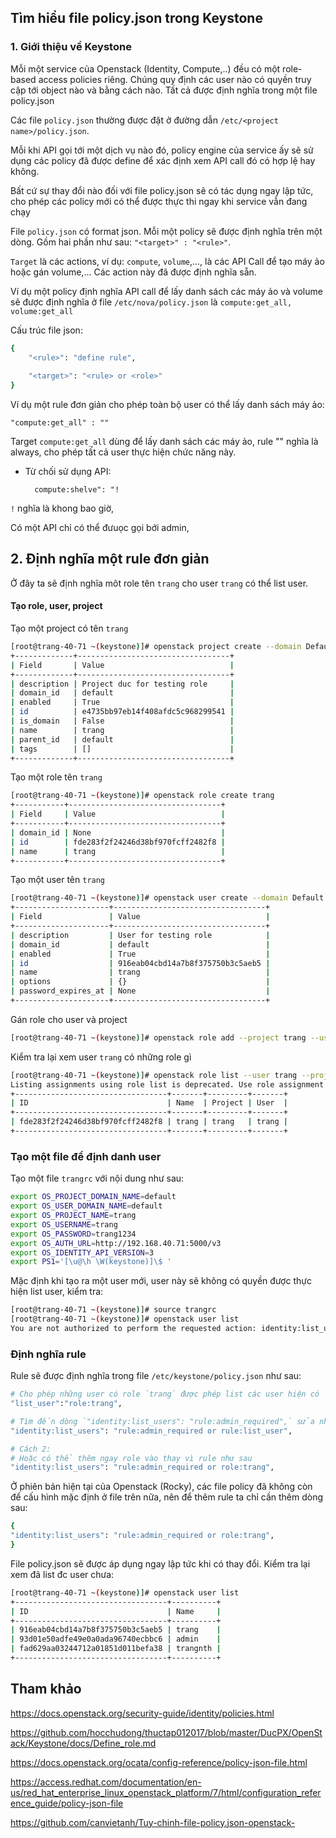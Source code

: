 ## Tìm hiểu file policy.json trong Keystone

### 1. Giới thiệu về Keystone

Mỗi một service của Openstack (Identity, Compute,..) đều có một role-based access policies riêng. Chúng quy định các user nào có quyền truy cập tới object nào và bằng cách nào. Tất cả được định nghĩa trong một file policy.json

Các file `policy.json` thường được đặt ở đường dẫn `/etc/<project name>/policy.json`.

Mỗi khi API gọi tới một dịch vụ nào đó, policy engine của service ấy sẽ sử dụng các policy đã được define để xác định xem API call đó có hợp lệ hay không.

Bất cứ sự thay đổi nào đối với file policy.json sẽ có tác dụng ngay lập tức, cho phép các policy mới có thể được thực thi ngay khi service vẫn đang chạy

File `policy.json` có format json. Mỗi một policy sẽ được định nghĩa trên một dòng. Gồm hai phần như sau: `"<target>" : "<rule>"`.

`Target` là các actions, ví dụ: `compute`, `volume`,..., là các API Call để tạo máy ảo hoặc gán volume,... Các action này đã được định nghĩa sẵn. 

Ví dụ một policy định nghĩa API call để lấy danh sách các máy ảo và volume sẽ được định nghĩa ở file `/etc/nova/policy.json` là `compute:get_all, volume:get_all`

Cấu trúc file json:

```sh 
{
	"<rule>": "define rule",
	
	"<target>": "<rule> or <role>"	
}
```

Ví dụ một rule đơn giản cho phép toàn bộ user có thể lấy danh sách máy ảo:

	"compute:get_all" : ""

Target `compute:get_all` dùng để lấy danh sách các máy ảo, rule "" nghĩa là always, cho phép tất cả user thực hiện chức năng này. 

* Từ chối sử dụng API:
	
		compute:shelve": "!

`!` nghĩa là khong bao giờ,

Có một API chỉ có thể đưuọc gọi bới admin, 

## 2. Định nghĩa một rule đơn giản

Ở đây ta sẽ định nghĩa môt role tên `trang` cho user `trang` có thể list user.

#### Tạo role, user, project

Tạo một project có tên `trang`

```sh
[root@trang-40-71 ~(keystone)]# openstack project create --domain Default --description "Project duc for testing role" trang
+-------------+----------------------------------+
| Field       | Value                            |
+-------------+----------------------------------+
| description | Project duc for testing role     |
| domain_id   | default                          |
| enabled     | True                             |
| id          | e4735bb97eb14f408afdc5c968299541 |
| is_domain   | False                            |
| name        | trang                            |
| parent_id   | default                          |
| tags        | []                               |
+-------------+----------------------------------+
```

Tạo một role tên `trang`

```sh
[root@trang-40-71 ~(keystone)]# openstack role create trang
+-----------+----------------------------------+
| Field     | Value                            |
+-----------+----------------------------------+
| domain_id | None                             |
| id        | fde283f2f24246d38bf970fcff2482f8 |
| name      | trang                            |
+-----------+----------------------------------+
```

Tạo một user tên `trang`

```sh
[root@trang-40-71 ~(keystone)]# openstack user create --domain Default --password trang1234 --enable --description "User for testing role" trang
+---------------------+----------------------------------+
| Field               | Value                            |
+---------------------+----------------------------------+
| description         | User for testing role            |
| domain_id           | default                          |
| enabled             | True                             |
| id                  | 916eab04cbd14a7b8f375750b3c5aeb5 |
| name                | trang                            |
| options             | {}                               |
| password_expires_at | None                             |
+---------------------+----------------------------------+
```

Gán role cho user và project

```sh
[root@trang-40-71 ~(keystone)]# openstack role add --project trang --user trang trang
```

Kiểm tra lại xem user `trang` có những role gì

```sh
[root@trang-40-71 ~(keystone)]# openstack role list --user trang --project trang
Listing assignments using role list is deprecated. Use role assignment list --user <user-name> --project <project-name> --names instead.
+----------------------------------+-------+---------+-------+
| ID                               | Name  | Project | User  |
+----------------------------------+-------+---------+-------+
| fde283f2f24246d38bf970fcff2482f8 | trang | trang   | trang |
+----------------------------------+-------+---------+-------+
```

### Tạo một file để định danh user

Tạo một file `trangrc` với nội dung như sau:

```sh
export OS_PROJECT_DOMAIN_NAME=default
export OS_USER_DOMAIN_NAME=default
export OS_PROJECT_NAME=trang
export OS_USERNAME=trang
export OS_PASSWORD=trang1234
export OS_AUTH_URL=http://192.168.40.71:5000/v3
export OS_IDENTITY_API_VERSION=3
export PS1='[\u@\h \W(keystone)]\$ '
```

Mặc định khi tạo ra một user mới, user này sẽ không có quyền được thực hiện list user, kiểm tra:

```sh
[root@trang-40-71 ~(keystone)]# source trangrc 
[root@trang-40-71 ~(keystone)]# openstack user list
You are not authorized to perform the requested action: identity:list_users. (HTTP 403) (Request-ID: req-e413141a-cba7-4dcd-b680-2321477566e1)
```

### Định nghĩa rule

Rule sẽ được định nghĩa trong file `/etc/keystone/policy.json` như sau:

```sh
# Cho phép những user có role `trang` được phép list các user hiện có
"list_user":"role:trang", 

# Tìm đến dòng `"identity:list_users": "rule:admin_required",` sửa như sau
"identity:list_users": "rule:admin_required or rule:list_user",

# Cách 2:
# Hoặc có thể thêm ngay role vào thay vì rule như sau
"identity:list_users": "rule:admin_required or role:trang",
```

Ở phiên bản hiện tại của Openstack (Rocky), các file policy đã không còn để cấu hình mặc định ở file trên nữa, nên để thêm rule ta chỉ cần thêm dòng sau:

```sh
{
"identity:list_users": "rule:admin_required or role:trang",
}
```

File policy.json sẽ được áp dụng ngay lập tức khi có thay đổi. Kiểm tra lại xem đã list đc user chưa:

```sh
[root@trang-40-71 ~(keystone)]# openstack user list
+----------------------------------+----------+
| ID                               | Name     |
+----------------------------------+----------+
| 916eab04cbd14a7b8f375750b3c5aeb5 | trang    |
| 93d01e50adfe49e0a0ada96740ecbbc6 | admin    |
| fad629aa03244712a01851d011befa38 | trangnth |
+----------------------------------+----------+
```





## Tham khảo

https://docs.openstack.org/security-guide/identity/policies.html

https://github.com/hocchudong/thuctap012017/blob/master/DucPX/OpenStack/Keystone/docs/Define_role.md

https://docs.openstack.org/ocata/config-reference/policy-json-file.html

https://access.redhat.com/documentation/en-us/red_hat_enterprise_linux_openstack_platform/7/html/configuration_reference_guide/policy-json-file

https://github.com/canvietanh/Tuy-chinh-file-policy.json-openstack-
